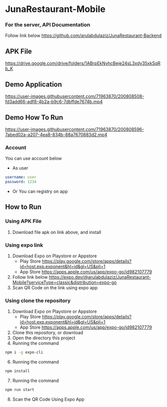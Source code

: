 # JunaRestaurant-Mobile

### For the server, API Documentation

Follow link below
https://github.com/arulabdulaziz/JunaRestaurant-Backend

## APK File
https://drive.google.com/drive/folders/1ABrpEkNvhcBeje24sL3xdy35xkSqRb_K

## Demo Application
https://user-images.githubusercontent.com/71963870/200808508-fd3add66-adf8-4b2a-b9c6-7dbffde7674b.mp4

## Demo How To Run
https://user-images.githubusercontent.com/71963870/200808596-7abed02a-a207-4ea8-834b-88a7670883d2.mp4

### Account

You can use account below

- As user

```yaml
username: user
password: 1234
```

- Or You can registry on app

## How to Run

### Using APK File

1. Download file apk on link above, and install

### Using expo link

1.  Download Expo on Playstore or Appstore
    - Play Store
      https://play.google.com/store/apps/details?id=host.exp.exponent&hl=id&gl=US&pli=1
    - App Store
      https://apps.apple.com/us/app/expo-go/id982107779
2.  Follow link below
    https://expo.dev/@arulabdulaziz/JunaRestaurant-Mobile?serviceType=classic&distribution=expo-go
3.  Scan QR Code on the link using expo app

### Using clone the repository

1.  Download Expo on Playstore or Appstore
    - Play Store
      https://play.google.com/store/apps/details?id=host.exp.exponent&hl=id&gl=US&pli=1
    - App Store
      https://apps.apple.com/us/app/expo-go/id982107779
2.  Clone this repository, or download
3.  Open the directory this project
4.  Running the command

```bash
npm i -g expo-cli
```

6.  Running the command

```bash
npm install
```

7.  Running the command

```bash
npm run start
```

8.  Scan the QR Code Using Expo App
